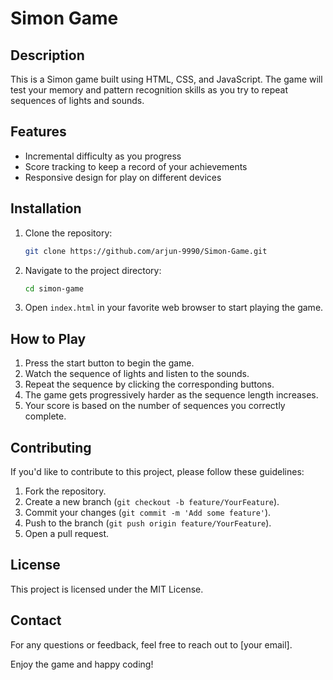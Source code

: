 # Simon Game

## Description
This is a Simon game built using HTML, CSS, and JavaScript. The game will test your memory and pattern recognition skills as you try to repeat sequences of lights and sounds.

## Features
- Incremental difficulty as you progress
- Score tracking to keep a record of your achievements
- Responsive design for play on different devices

## Installation
1. Clone the repository:
    ```sh
    git clone https://github.com/arjun-9990/Simon-Game.git
    ```
2. Navigate to the project directory:
    ```sh
    cd simon-game
    ```
3. Open `index.html` in your favorite web browser to start playing the game.

## How to Play
1. Press the start button to begin the game.
2. Watch the sequence of lights and listen to the sounds.
3. Repeat the sequence by clicking the corresponding buttons.
4. The game gets progressively harder as the sequence length increases.
5. Your score is based on the number of sequences you correctly complete.

## Contributing
If you'd like to contribute to this project, please follow these guidelines:
1. Fork the repository.
2. Create a new branch (`git checkout -b feature/YourFeature`).
3. Commit your changes (`git commit -m 'Add some feature'`).
4. Push to the branch (`git push origin feature/YourFeature`).
5. Open a pull request.

## License
This project is licensed under the MIT License.

## Contact
For any questions or feedback, feel free to reach out to [your email].

Enjoy the game and happy coding!
